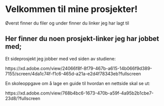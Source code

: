 <h1>Velkommen til mine prosjekter!</h1>

<p>Øverst finner du filer og under finner du linker jeg har lagt til</p>

<h2>Her finner du noen prosjekt-linker jeg har jobbet med;</h2>

<p>Et sideprosjekt jeg jobber med ved siden av studiene:</p>
https://xd.adobe.com/view/24066f8f-8f79-467b-a615-14b066f9d389-7155/screen/4da1c74f-f1c6-465d-a21a-e2d4f78343eb?fullscreen


<p>En skoleoppgave om å lage en guide til hvordan en nettside skal se ut:</p>
https://xd.adobe.com/view/768b4bc6-1673-470b-a59f-4a95b2b1cbe7-23d8/?fullscreen
